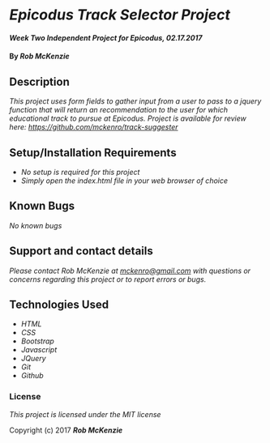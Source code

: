 # _Epicodus Track Selector Project_

#### _Week Two Independent Project for Epicodus, 02.17.2017_

#### By _**Rob McKenzie**_

## Description

_This project uses form fields to gather input from a user to pass to a jquery function that will return an recommendation to the user for which educational track to pursue at Epicodus. Project is available for review here: https://github.com/mckenro/track-suggester_

## Setup/Installation Requirements

* _No setup is required for this project_
* _Simply open the index.html file in your web browser of choice_

## Known Bugs

_No known bugs_

## Support and contact details

_Please contact Rob McKenzie at mckenro@gmail.com with questions or concerns regarding this project or to report errors or bugs._

## Technologies Used

* _HTML_
* _CSS_
* _Bootstrap_
* _Javascript_
* _JQuery_
* _Git_
* _Github_

### License

*This project is licensed under the MIT license*

Copyright (c) 2017 **_Rob McKenzie_**
